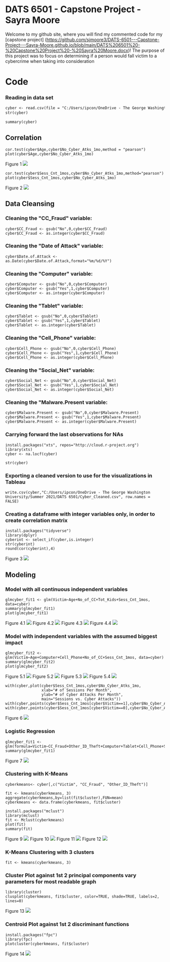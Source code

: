 # DATS 6501 - Capstone Project - Sayra Moore

Welcome to my github site, where you will find my commented code for my [capstone project] (https://github.com/sjmoore3/DATS-6501---Capstone-Project---Sayra-Moore.github.io/blob/main/DATS%206501%20-%20Capstone%20Project%20-%20Sayra%20Moore.docx)! The purpose of this project was to focus on determining if a person would fall victim to a cybercrime when taking into consideration

# Code

### Reading in data set
```markdown
cyber <- read.csv(file = "C:/Users/ipcon/OneDrive - The George Washington University/Summer 2021/DATS 6501/DATS 6501 - Capstone Project - Sayra Moore/Cybercrime_Dataset Clean_CSV.csv")
str(cyber)

summary(cyber)
```

## Correlation
``` 
cor.test(cyber$Age,cyber$No_Cyber_Atks_1mo,method = "pearson")
plot(cyber$Age,cyber$No_Cyber_Atks_1mo)
```
Figure 1
<img src="https://github.com/sjmoore3/DATS-6501---Capstone-Project---Sayra-Moore.github.io/blob/main/Visualizations/R%20Outputs/Figure1.png">
``` 
cor.test(cyber$Sess_Cnt_1mos,cyber$No_Cyber_Atks_1mo,method="pearson")
plot(cyber$Sess_Cnt_1mos,cyber$No_Cyber_Atks_1mo)
```
Figure 2
<img src="https://github.com/sjmoore3/DATS-6501---Capstone-Project---Sayra-Moore.github.io/blob/main/Visualizations/R%20Outputs/Figure2.png">

## Data Cleansing
### Cleaning the "CC_Fraud" variable:
```
cyber$CC_Fraud <- gsub("No",0,cyber$CC_Fraud)
cyber$CC_Fraud <- as.integer(cyber$CC_Fraud)
```

### Cleaning the "Date of Attack" variable:
```
cyber$Date.of.Attack <- as.Date(cyber$Date.of.Attack,format="%m/%d/%Y")
```

### Cleaning the "Computer" variable:
```
cyber$Computer <- gsub("No",0,cyber$Computer)
cyber$Computer <- gsub("Yes",1,cyber$Computer)
cyber$Computer <- as.integer(cyber$Computer)
```

### Cleaning the "Tablet" variable:
```
cyber$Tablet <- gsub("No",0,cyber$Tablet)
cyber$Tablet <- gsub("Yes",1,cyber$Tablet)
cyber$Tablet <- as.integer(cyber$Tablet)
```

### Cleaning the "Cell_Phone" variable:
```
cyber$Cell_Phone <- gsub("No",0,cyber$Cell_Phone)
cyber$Cell_Phone <- gsub("Yes",1,cyber$Cell_Phone)
cyber$Cell_Phone <- as.integer(cyber$Cell_Phone)
```

### Cleaning the "Social_Net" variable:
```
cyber$Social_Net <- gsub("No",0,cyber$Social_Net)
cyber$Social_Net <- gsub("Yes",1,cyber$Social_Net)
cyber$Social_Net <- as.integer(cyber$Social_Net)
```

### Cleaning the "Malware.Present variable:
```
cyber$Malware.Present <- gsub("No",0,cyber$Malware.Present)
cyber$Malware.Present <- gsub("Yes",1,cyber$Malware.Present)
cyber$Malware.Present <- as.integer(cyber$Malware.Present)
```
### Carrying forward the last observations for NAs
```
install.packages("xts", repos="http://cloud.r-project.org")
library(xts)
cyber <- na.locf(cyber)

str(cyber)
```

### Exporting a cleaned version to use for the visualizations in Tableau
```
write.csv(cyber,"C:/Users/ipcon/OneDrive - The George Washington University/Summer 2021/DATS 6501/Cyber_Cleaned.csv", row.names = FALSE)
```

### Creating a dataframe with integer variables only, in order to create correlation matrix
```
install.packages("tidyverse")
library(dplyr)
cyberint <- select_if(cyber,is.integer)
str(cyberint)
round(cor(cyberint),4)
```
Figure 3
<img src="https://github.com/sjmoore3/DATS-6501---Capstone-Project---Sayra-Moore.github.io/blob/main/Visualizations/R%20Outputs/Figure3.png">

## Modeling
### Model with all continuous independent variables
```
glmcyber_fit1 <- glm(Victim~Age+No_of_CC+Tot_Kids+Sess_Cnt_1mos, data=cyber)
summary(glmcyber_fit1)
plot(glmcyber_fit1)
```
Figure 4.1
<img src="https://github.com/sjmoore3/DATS-6501---Capstone-Project---Sayra-Moore.github.io/blob/main/Visualizations/R%20Outputs/Figure4.1.png">
Figure 4.2
<img src="https://github.com/sjmoore3/DATS-6501---Capstone-Project---Sayra-Moore.github.io/blob/main/Visualizations/R%20Outputs/Figure4.2.png">
Figure 4.3
<img src="https://github.com/sjmoore3/DATS-6501---Capstone-Project---Sayra-Moore.github.io/blob/main/Visualizations/R%20Outputs/Figure4.3.png">
Figure 4.4
<img src="https://github.com/sjmoore3/DATS-6501---Capstone-Project---Sayra-Moore.github.io/blob/main/Visualizations/R%20Outputs/Figure4.4.png">

### Model with independent variables with the assumed biggest impact
```
glmcyber_fit2 <- glm(Victim~Age+Computer+Cell_Phone+No_of_CC+Sess_Cnt_1mos, data=cyber)
summary(glmcyber_fit2)
plot(glmcyber_fit2)
```
Figure 5.1
<img src="https://github.com/sjmoore3/DATS-6501---Capstone-Project---Sayra-Moore.github.io/blob/main/Visualizations/R%20Outputs/Figure5.1.png">
Figure 5.2
<img src="https://github.com/sjmoore3/DATS-6501---Capstone-Project---Sayra-Moore.github.io/blob/main/Visualizations/R%20Outputs/Figure5.1.png">
Figure 5.3
<img src="https://github.com/sjmoore3/DATS-6501---Capstone-Project---Sayra-Moore.github.io/blob/main/Visualizations/R%20Outputs/Figure5.1.png">
Figure 5.4
<img src="https://github.com/sjmoore3/DATS-6501---Capstone-Project---Sayra-Moore.github.io/blob/main/Visualizations/R%20Outputs/Figure5.1.png">

```
with(cyber,plot(cyber$Sess_Cnt_1mos,cyber$No_Cyber_Atks_1mo,
                xlab="# of Sessions Per Month",
                ylab="# of Cyber Attacks Per Month",
                main="Sessions vs. Cyber Attacks"))
with(cyber,points(cyber$Sess_Cnt_1mos[cyber$Victim==1],cyber$No_Cyber_Atks_1mo[cyber$Victim==1],pch=16,col="red"))
with(cyber,points(cyber$Sess_Cnt_1mos[cyber$Victim==0],cyber$No_Cyber_Atks_1mo[cyber$Victim==0],pch=17,col="green"))
```
Figure 6
<img src="https://github.com/sjmoore3/DATS-6501---Capstone-Project---Sayra-Moore.github.io/blob/main/Visualizations/R%20Outputs/Figure6.png">

### Logistic Regression
```
glmcyber_fit1 <- glm(formula=Victim~CC_Fraud+Other_ID_Theft+Computer+Tablet+Cell_Phone+Social_Net+OL_Bank+Firewall+Malware.Present+Frequent.Traveler+Security_Clearance+Kids_in_HH+Secure_Hnet+Cyber_Atks,data=cyber,family=binomial,maxit=50)
summary(glmcyber_fit1)
```
Figure 7
<img src="https://github.com/sjmoore3/DATS-6501---Capstone-Project---Sayra-Moore.github.io/blob/main/Visualizations/R%20Outputs/Figure7.png">

### Clustering with K-Means
```
cyberkmeans<- cyber[,c("Victim", "CC_Fraud", "Other_ID_Theft")]

fit <- kmeans(cyberkmeans, 3)
aggregate(cyberkmeans,by=list(fit$cluster),FUN=mean)
cyberkmeans <- data.frame(cyberkmeans, fit$cluster)

install.packages("mclust")
library(mclust)
fit <- Mclust(cyberkmeans)
plot(fit)
summary(fit)
```
Figure 9
<img src="https://github.com/sjmoore3/DATS-6501---Capstone-Project---Sayra-Moore.github.io/blob/main/Visualizations/R%20Outputs/Figure9.png">
Figure 10
<img src="https://github.com/sjmoore3/DATS-6501---Capstone-Project---Sayra-Moore.github.io/blob/main/Visualizations/R%20Outputs/Figure10.png">
Figure 11
<img src="https://github.com/sjmoore3/DATS-6501---Capstone-Project---Sayra-Moore.github.io/blob/main/Visualizations/R%20Outputs/Figure11.png">
Figure 12
<img src="https://github.com/sjmoore3/DATS-6501---Capstone-Project---Sayra-Moore.github.io/blob/main/Visualizations/R%20Outputs/Figure12.png">

### K-Means Clustering with 3 clusters
```
fit <- kmeans(cyberkmeans, 3)
```

### Cluster Plot against 1st 2 principal components vary parameters for most readable graph
```
library(cluster) 
clusplot(cyberkmeans, fit$cluster, color=TRUE, shade=TRUE, labels=2, lines=0)
```
Figure 13
<img src="https://github.com/sjmoore3/DATS-6501---Capstone-Project---Sayra-Moore.github.io/blob/main/Visualizations/R%20Outputs/Figure13.png">

### Centroid Plot against 1st 2 discriminant functions
```
install.packages("fpc")
library(fpc)
plotcluster(cyberkmeans, fit$cluster)
```
Figure 14
<img src="https://github.com/sjmoore3/DATS-6501---Capstone-Project---Sayra-Moore.github.io/blob/main/Visualizations/R%20Outputs/Figure14.png">
